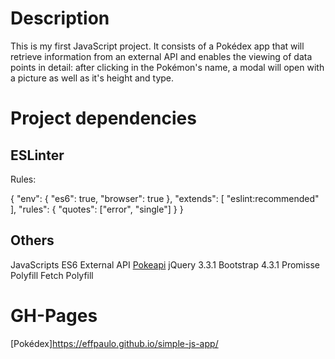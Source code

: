 # Description

This is my first JavaScript project. It consists of a Pokédex app that will retrieve information from an external API and enables the viewing of data points in detail: after clicking in the Pokémon's name, a modal will open with a picture as well as it's height and type.

# Project dependencies
## ESLinter
Rules:

{
  "env": {
    "es6": true,
    "browser": true
  },
  "extends": [
    "eslint:recommended"
  ],
  "rules": {
    "quotes": ["error", "single"]
  }
}

## Others

JavaScripts ES6
External API [Pokeapi](https://pokeapi.co/api/v2/pokemon/?limit=150)
jQuery 3.3.1
Bootstrap 4.3.1
Promisse Polyfill
Fetch Polyfill

# GH-Pages
[Pokédex]https://effpaulo.github.io/simple-js-app/

